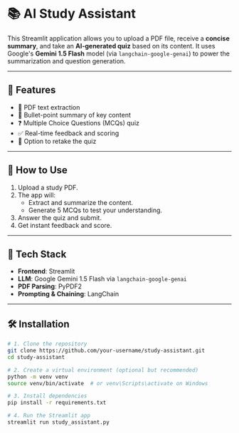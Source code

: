 # 📚 AI Study Assistant

This Streamlit application allows you to upload a PDF file, receive a **concise summary**, and take an **AI-generated quiz** based on its content. It uses Google's **Gemini 1.5 Flash** model (via `langchain-google-genai`) to power the summarization and question generation.

---

## 🚀 Features

- 📝 PDF text extraction
- 📌 Bullet-point summary of key content
- ❓ Multiple Choice Questions (MCQs) quiz
- ✅ Real-time feedback and scoring
- 🔁 Option to retake the quiz

---

## 📂 How to Use

1. Upload a study PDF.
2. The app will:
   - Extract and summarize the content.
   - Generate 5 MCQs to test your understanding.
3. Answer the quiz and submit.
4. Get instant feedback and score.

---

## 🧠 Tech Stack

- **Frontend**: Streamlit
- **LLM**: Google Gemini 1.5 Flash via `langchain-google-genai`
- **PDF Parsing**: PyPDF2
- **Prompting & Chaining**: LangChain

---

## 🛠️ Installation

```bash
# 1. Clone the repository
git clone https://github.com/your-username/study-assistant.git
cd study-assistant

# 2. Create a virtual environment (optional but recommended)
python -m venv venv
source venv/bin/activate  # or venv\Scripts\activate on Windows

# 3. Install dependencies
pip install -r requirements.txt

# 4. Run the Streamlit app
streamlit run study_assistant.py
